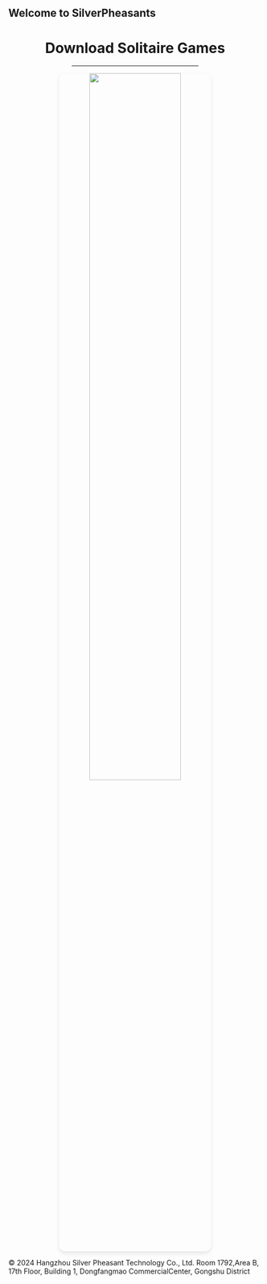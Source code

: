 ## Welcome to SilverPheasants

<div align="center">
  <h1>Download Solitaire Games</h1>
  <hr width="50%"/>
</div>

<div align="center">
  <a href="https://www.baidu.com">
    <img src="https://SilverPheasant.github.io/Texture/SolitaireFish/sf.png" 
         width="60%" 
         style="border-radius: 12px; box-shadow: 0 4px 8px rgba(0,0,0,0.1);">
  </a>
</div>









© 2024 Hangzhou Silver Pheasant Technology Co., Ltd.
Room 1792,Area B, 17th Floor, Building 1, Dongfangmao CommercialCenter, Gongshu District
